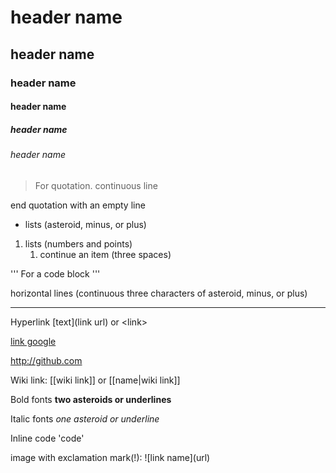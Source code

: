 # header name
## header name
### header name
#### header name
##### header name
###### header name

> For quotation.
continuous line

end quotation with an empty line

* lists (asteroid, minus, or plus)

1. lists (numbers and points)
   1. continue an item (three spaces)

''' 
For a code block
'''

horizontal lines (continuous three characters of asteroid, minus, or plus)

---

Hyperlink [text](link url) or \<link\>

[link google](http://google.com)

<http://github.com>

Wiki link: \[\[wiki link\]\] or \[\[name|wiki link\]\] 

Bold fonts **two asteroids or underlines**

Italic fonts _one asteroid or underline_

Inline code 'code'

image with exclamation mark(!):
\!\[link name\]\(url\)


